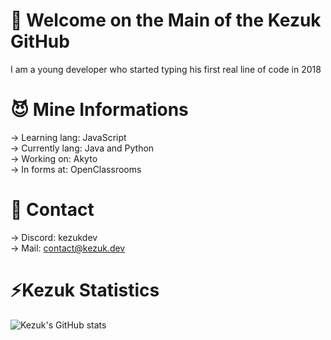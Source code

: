 # 💼 Welcome on the Main of the Kezuk GitHub
I am a young developer who started typing his first real line of code in 2018

# 😈 Mine Informations
 -> Learning lang: JavaScript\
 -> Currently lang: Java and Python\
 -> Working on: Akyto\
 -> In forms at: OpenClassrooms

# 🤖 Contact
 -> Discord: kezukdev\
 -> Mail: contact@kezuk.dev
 
 # ⚡️Kezuk Statistics
![Kezuk's GitHub stats](https://github-readme-stats.vercel.app/api?username=kezukdev&count_private=true)
